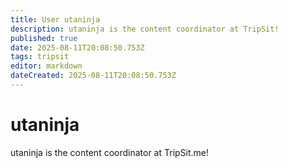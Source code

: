 ```yaml
---
title: User utaninja
description: utaninja is the content coordinator at TripSit!
published: true
date: 2025-08-11T20:08:50.753Z
tags: tripsit
editor: markdown
dateCreated: 2025-08-11T20:08:50.753Z
---
```


# utaninja

utaninja is the content coordinator at TripSit.me!